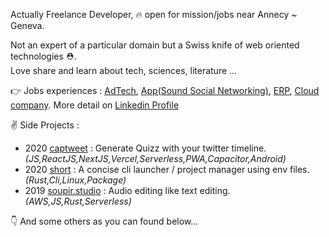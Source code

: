 Actually Freelance Developer, 🔥 open for mission/jobs near Annecy ~ Geneva.

Not an expert of a particular domain but a Swiss knife of web oriented technologies ⛑️. <br />
Love share and learn about tech, sciences, literature ...

👉 Jobs experiences : [AdTech](https://www.sublime.xyz/en), [App(Sound Social Networking)](https://thms.works/work/sounds-app), [ERP](http://www.imagina-international.com/), [Cloud company](https://www.apalia.net/).
More detail on [Linkedin Profile](https://www.linkedin.com/in/vincentherlemont/)

✌️ Side Projects : 

 - 2020 [captweet](https://github.com/vincent-herlemont/captweet) : Generate Quizz with your twitter timeline. _(JS,ReactJS,NextJS,Vercel,Serverless,PWA,Capacitor,Android)_
 - 2020 [short](https://github.com/vincent-herlemont/short) : A concise cli launcher / project manager using env files. _(Rust,Cli,Linux,Package)_
 - 2019 [soupir.studio](https://github.com/vincent-herlemont/soupir.studio-post-mortem) : Audio editing like text editing. _(AWS,JS,Rust,Serverless)_

👇 And some others as you can found below... 
